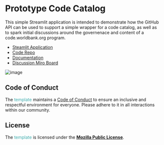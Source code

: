 # Prototype Code Catalog 

This simple Streamlit application is intended to demonstrate how the GitHub API can be used to support a simple wrapper for a code catalog, as well as to spark initial discussions around the governenace and content of a code.worldbank.org program. 

* [Steamlit Application](https://proto-cat.streamlit.app)
* [Code Repo](https://github.com/Holly-Transport/proto-cat)
* [Documentation](https://holly-transport.github.io/proto-cat/README.html)
* [Discussion Miro Board](https://miro.com/app/board/uXjVL4wde8I=/)

![image](https://github.com/user-attachments/assets/cd9c040b-a07e-40e8-ae1f-7487b53d7455)


## Code of Conduct

The <span style="color:#3EACAD">template</span> maintains a [Code of Conduct](docs/CODE_OF_CONDUCT.md) to ensure an inclusive and respectful environment for everyone. Please adhere to it in all interactions within our community.

## License

The <span style="color:#3EACAD">template</span> is licensed under the [**Mozilla Public License**](https://www.mozilla.org/en-US/MPL).
